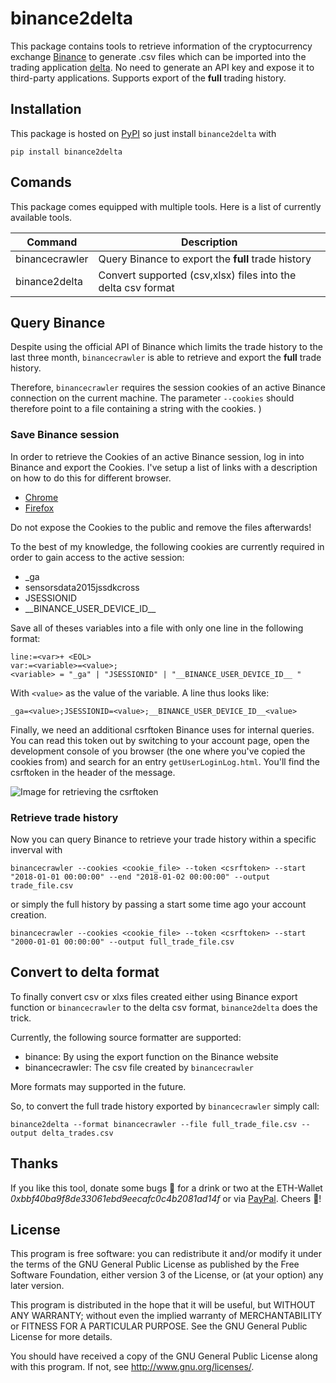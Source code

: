 # binance2delta

This package contains tools to retrieve information of the cryptocurrency exchange [Binance](https://www.binance.com/)
to generate .csv files which can be imported into the trading application [delta](https://www.producthunt.com/posts/delta). 
No need to generate an API key and expose it to third-party applications. Supports export of the 
**full** trading history.

## Installation

This package is hosted on [PyPI](https://pypi.org/project/binance2delta/) so just install `binance2delta` with

```
pip install binance2delta
```

## Comands

This package comes equipped with multiple tools. Here is a list of currently available tools.

| Command          |  Description                                                 |
| -----------------| -------------------------------------------------------------|
| binancecrawler   | Query Binance to export the **full** trade history   |
| binance2delta    | Convert supported (csv,xlsx) files into the delta csv format |



## Query Binance

Despite using the official API of Binance which limits the trade history to the last three month, 
`binancecrawler` is able to retrieve and export the **full** trade history.

Therefore, `binancecrawler` requires the session cookies of an active Binance connection on the current machine. 
The parameter `--cookies` should therefore point to a file containing a string with the cookies. 
)
### Save Binance session
In order to retrieve the Cookies of an active Binance session, log in into Binance and export the Cookies.
I've setup a list of links with a description on how to do this for different browser.

* [Chrome](https://developers.google.com/web/tools/chrome-devtools/manage-data/cookies)
* [Firefox](https://developer.mozilla.org/en-US/docs/Tools/Storage_Inspector#storage-tree)

<aside class="warning">
Do not expose the Cookies to the public and remove the files afterwards!
</aside>


To the best of my knowledge, the following cookies are currently required in order to gain access to the active
session:

* _ga
* sensorsdata2015jssdkcross
* JSESSIONID
* \_\_BINANCE_USER_DEVICE_ID\_\_

Save all of theses variables into a file with only one line in the following format:

```
line:=<var>+ <EOL>
var:=<variable>=<value>;
<variable> = "_ga" | "JSESSIONID" | "__BINANCE_USER_DEVICE_ID__ "
```

With ``<value>`` as the value of the variable. A line thus looks like:

```
_ga=<value>;JSESSIONID=<value>;__BINANCE_USER_DEVICE_ID__<value>
```

Finally, we need an additional csrftoken Binance uses for internal queries. You can read this token out by switching to 
your account page, open the development console of you browser (the one where you've copied the cookies from) and search
for an entry `getUserLoginLog.html`. You'll find the csrftoken in the header of the message.

![Image for retrieving the csrftoken](https://raw.githubusercontent.com/larsklitzke/binance2delta/master/doc/csrftoken_readout.jpg)

### Retrieve trade history

Now you can query Binance to retrieve your trade history within a specific inverval with

```
binancecrawler --cookies <cookie_file> --token <csrftoken> --start "2018-01-01 00:00:00" --end "2018-01-02 00:00:00" --output trade_file.csv
```

or simply the full history by passing a start some time ago your account creation. 

```
binancecrawler --cookies <cookie_file> --token <csrftoken> --start "2000-01-01 00:00:00" --output full_trade_file.csv
```

## Convert to delta format

To finally convert csv or xlxs files created either using Binance export function or 
`binancecrawler` to the delta csv format, `binance2delta` does the trick.

Currently, the following source formatter are supported:

* binance: By using the export function on the Binance website
* binancecrawler: The csv file created by `binancecrawler`

More formats may supported in the future.


So, to convert the full trade history exported by `binancecrawler` simply call:

```
binance2delta --format binancecrawler --file full_trade_file.csv --output delta_trades.csv
```


## Thanks
If you like this tool, donate some bugs 💸 for a drink or two at the ETH-Wallet *0xbbf40ba9f8de33061ebd9eecafc0c4b2081ad14f*
or via [PayPal](https://www.paypal.me/LarsKlitzke). Cheers 🍻!

## License

This program is free software: you can redistribute it and/or modify
it under the terms of the GNU General Public License as published by
the Free Software Foundation, either version 3 of the License, or
(at your option) any later version.

This program is distributed in the hope that it will be useful,
but WITHOUT ANY WARRANTY; without even the implied warranty of
MERCHANTABILITY or FITNESS FOR A PARTICULAR PURPOSE.  See the
GNU General Public License for more details.

You should have received a copy of the GNU General Public License
along with this program.  If not, see <http://www.gnu.org/licenses/>.

